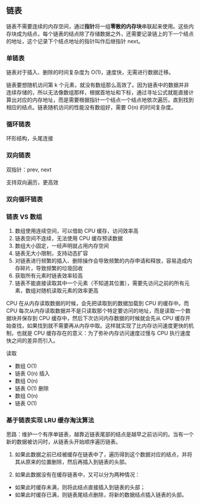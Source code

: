 ## 链表

链表不需要连续的内存空间，通过**指针**将一组**零散的内存块**串联起来使用。这些内存块成为结点，每个链表的结点除了存储数据之外，还需要记录链上的下一个结点的地址，这个记录下个结点地址的指针叫作后继指针 next。

### 单链表

链表对于插入、删除的时间复杂度为 O(1)，速度快，无需进行数据迁移。

链表要想随机访问第 k 个元素，就没有数组那么高效了。因为链表中的数据并非连续存储的，所以无法像数组那样，根据首地址和下标，通过寻址公式就能直接计算出对应的内存地址，而是需要根据指针一个结点一个结点地依次遍历，直到找到相应的结点。链表随机访问的性能没有数组好，需要 O(n) 的时间复杂度。

### 循环链表

环形结构，头尾连接

### 双向链表

双指针：prev, next

支持双向遍历，更高效

### 双向循环链表

### 链表 VS 数组

1. 数组使用连续空间，可以借助 CPU 缓存，访问效率高
1. 链表空间不连续，无法使用 CPU 缓存预读数据
1. 数组大小固定，一经声明就占用内存空间
1. 链表无大小限制，支持动态扩容
1. 对链表进行频繁的插入、删除操作会导致频繁的内存申请和释放，容易造成内存碎片，导致频繁的垃圾回收
1. 获取所有元素时链表效率较高
1. 链表不能直接读取其中一个元素（不知道其位置），需要先访问之前的所有元素，数组对随机读取元素的效率更高

CPU 在从内存读取数据的时候，会先把读取到的数据加载到 CPU 的缓存中。而 CPU 每次从内存读取数据并不是只读取那个特定要访问的地址，而是读取一个数据块并保存到 CPU 缓存中，然后下次访问内存数据的时候就会先从 CPU 缓存开始查找，如果找到就不需要再从内存中取。这样就实现了比内存访问速度更快的机制，也就是 CPU 缓存存在的意义：为了弥补内存访问速度过慢与 CPU 执行速度快之间的差异而引入。

读取
  - 数组 O(1)
  - 链表 O(n)
插入
  - 数组 O(n)
  - 链表 O(1)
删除
  - 数组 O(n)
  - 链表 O(1)

### 基于链表实现 LRU 缓存淘汰算法

思路：维护一个有序单链表，越靠近链表尾部的结点是越早之前访问的。当有一个新的数据被访问时，从链表头开始顺序遍历链表。

1. 如果此数据之前已经被缓存在链表中了，遍历得到这个数据对应的结点，并将其从原来的位置删除，然后再插入到链表的头部。

2. 如果此数据没有在缓存链表中，又可以分为两种情况：

* 如果此时缓存未满，则将此结点直接插入到链表的头部；
* 如果此时缓存已满，则链表尾结点删除，将新的数据结点插入链表的头部。
